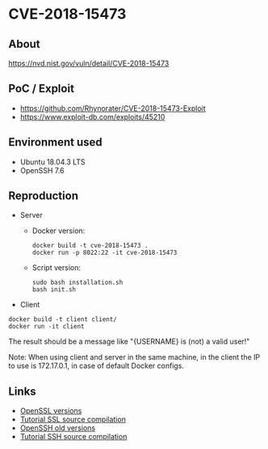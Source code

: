 # CVE-2018-15473

## About
<https://nvd.nist.gov/vuln/detail/CVE-2018-15473>


## PoC / Exploit

* <https://github.com/Rhynorater/CVE-2018-15473-Exploit> 
* <https://www.exploit-db.com/exploits/45210>


## Environment used

* Ubuntu 18.04.3 LTS
* OpenSSH 7.6


## Reproduction
* Server
    - Docker version:
      ```shell script
      docker build -t cve-2018-15473 .
      docker run -p 8022:22 -it cve-2018-15473
      ```
    
    - Script version:
      ```shell script
      sudo bash installation.sh
      bash init.sh
      ```

* Client
```shell script
docker build -t client client/
docker run -it client 
```

The result should be a message like "{USERNAME} is (not) a valid user!"

Note: When using client and server in the same machine, in the client the IP to use is 172.17.0.1, in case of default Docker configs. 

## Links
* [OpenSSL versions](https://www.openssl.org/source/) 
* [Tutorial SSL source compilation](https://askubuntu.com/a/463317)
* [OpenSSH old versions](https://ftp.rnl.tecnico.ulisboa.pt/pub/OpenBSD/OpenSSH/portable)
* [Tutorial SSH source compilation](https://www.tecmint.com/install-openssh-server-from-source-in-linux/)